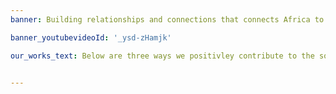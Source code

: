 ```yaml
---
banner: Building relationships and connections that connects Africa to the world at large through entrepreneurship.

banner_youtubevideoId: '_ysd-zHamjk'

our_works_text: Below are three ways we positivley contribute to the society.


---
```

